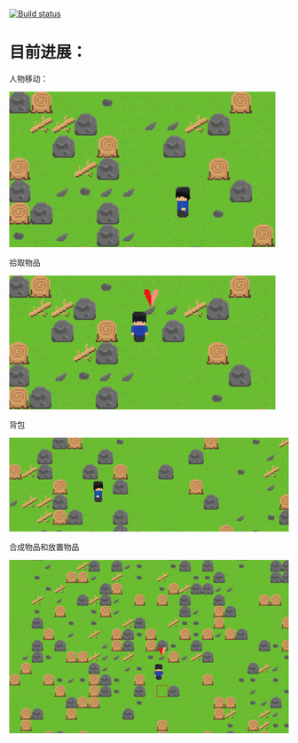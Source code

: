 [![Build status](https://ci.appveyor.com/api/projects/status/dri0av5hvheh7o9r?svg=true)](https://ci.appveyor.com/project/VisualGMQ/grogue-32xuj)

# 目前进展：

人物移动：

![move](./snapshot/walk.gif)

拾取物品

![pickup](./snapshot/pickup.gif)

背包

![backpack](./snapshot/backpack.gif)

合成物品和放置物品

![backpack](./snapshot/compose_and_put.gif)
